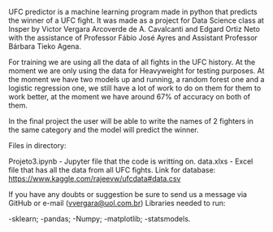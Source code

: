 UFC predictor is a machine learning program made in python that predicts the winner of a UFC fight. It was made  as a project for Data Science class at Insper by Victor Vergara Arcoverde de A. Cavalcanti and Edgard Ortiz Neto with the assistance of Professor Fábio José Ayres and Assistant Professor Bárbara Tieko Agena.

For training we are using all the data of all fights in the UFC history.
At the moment we are only using the data for Heavyweight for testing purposes.
At the moment we have two models up and running, a random forest one and a logistic regression one, we still have a lot of work to do on them for them to work better, at the moment we have around 67% of accuracy on both of them.

In the final project the user will be able to write the names of 2 fighters in the same category and the model will predict the winner.

Files in directory:

Projeto3.ipynb - Jupyter file that the code is writting on.
data.xlxs - Excel file that has all the data from all UFC fights.
Link for database: https://www.kaggle.com/rajeevw/ufcdata#data.csv

If you have any doubts or suggestion be sure to send us a message via GitHub or e-mail (vvergara@uol.com.br)
Libraries needed to run:

-sklearn;
-pandas;
-Numpy;
-matplotlib;
-statsmodels.
